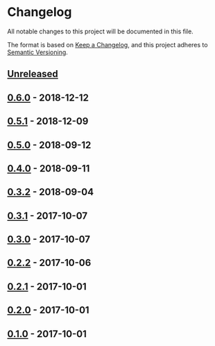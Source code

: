 # Changelog

All notable changes to this project will be documented in this file.

The format is based on [Keep a Changelog](https://keepachangelog.com/en/1.0.0/),
and this project adheres to [Semantic Versioning](https://semver.org/spec/v2.0.0.html).

## [Unreleased]
## [0.6.0] - 2018-12-12
## [0.5.1] - 2018-12-09
## [0.5.0] - 2018-09-12
## [0.4.0] - 2018-09-11
## [0.3.2] - 2018-09-04
## [0.3.1] - 2017-10-07
## [0.3.0] - 2017-10-07
## [0.2.2] - 2017-10-06
## [0.2.1] - 2017-10-01
## [0.2.0] - 2017-10-01
## [0.1.0] - 2017-10-01

[unreleased]: https://github.com/paolobrasolin/jekyll-antex/compare/0.6.0...HEAD
[0.6.0]: https://github.com/paolobrasolin/jekyll-antex/compare/0.5.1...0.6.0
[0.5.1]: https://github.com/paolobrasolin/jekyll-antex/compare/0.5.0...0.5.1
[0.5.0]: https://github.com/paolobrasolin/jekyll-antex/compare/0.4.0...0.5.0
[0.4.0]: https://github.com/paolobrasolin/jekyll-antex/compare/0.3.2...0.4.0
[0.3.2]: https://github.com/paolobrasolin/jekyll-antex/compare/0.3.1...0.3.2
[0.3.1]: https://github.com/paolobrasolin/jekyll-antex/compare/0.3.0...0.3.1
[0.3.0]: https://github.com/paolobrasolin/jekyll-antex/compare/0.2.2...0.3.0
[0.2.2]: https://github.com/paolobrasolin/jekyll-antex/compare/0.2.1...0.2.2
[0.2.1]: https://github.com/paolobrasolin/jekyll-antex/compare/0.2.0...0.2.1
[0.2.0]: https://github.com/paolobrasolin/jekyll-antex/compare/0.1.0...0.2.0
[0.1.0]: https://github.com/paolobrasolin/jekyll-antex/releases/tag/0.1.0
